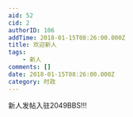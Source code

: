 ```yaml
---
aid: 52
cid: 2
authorID: 106
addTime: 2018-01-15T08:26:00.000Z
title: 欢迎新人
tags:
    - 新人
comments: []
date: 2018-01-15T08:26:00.000Z
category: 时政
---
```


新人发帖入驻2049BBS!!!
